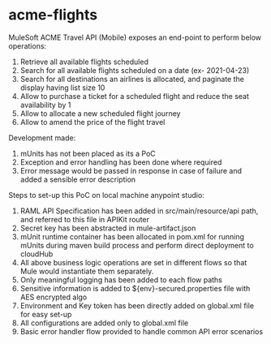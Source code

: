 # acme-flights
 
MuleSoft ACME Travel API (Mobile) exposes an end-point to perform below operations:
1. Retrieve all available flights scheduled
2. Search for all available flights scheduled on a date (ex- 2021-04-23)
3. Search for all destinations an airlines is allocated, and paginate the display having list size 10
4. Allow to purchase a ticket for a scheduled flight and reduce the seat availability by 1
5. Allow to allocate a new scheduled flight journey
6. Allow to amend the price of the flight travel

Development made:
1. mUnits has not been placed as its a PoC
2. Exception and error handling has been done where required
3. Error message would be passed in response in case of failure and added a sensible error description

Steps to set-up this PoC on local machine anypoint studio:
1. RAML API Specification has been added in src/main/resource/api path, and referred to this file in APIKit router
2. Secret key has been abstracted in mule-artifact.json
3. mUnit runtime container has been allocated in pom.xml for running mUnits during maven build process and perform direct deployment to cloudHub
4. All above business logic operations are set in different flows so that Mule would instantiate them separately.
5. Only meaningful logging has been added to each flow paths
6. Sensitive information is added to ${env}-secured.properties file with AES encrypted algo
7. Environment and Key token has been directly added on global.xml file for easy set-up
8. All configurations are added only to global.xml file
9. Basic error handler flow provided to handle common API error scenarios